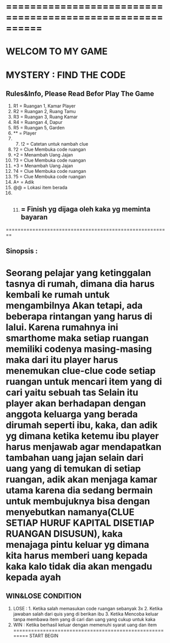 # ==========================================================
  WELCOM TO MY GAME
  ==========================================================
  MYSTERY : FIND THE CODE
  ==========================================================
## Rules&Info, Please Read Befor Play The Game
1. R1 = Ruangan 1, Kamar Player
2. R2 = Ruangan 2, Ruang Tamu
3. R3 = Ruangan 3, Ruang Kamar
4. R4 = Ruangan 4, Dapur
5. R5 = Ruangan 5, Garden
6. ** = Player
7. 7. !2 = Catetan untuk nambah clue
8. ?2 = Clue Membuka code ruangan
9. +2 = Menambah Uang Jajan
9. ?3 = Clue Membuka code ruangan
10. +3 = Menambah Uang Jajan
11. ?4 = Clue Membuka code ruangan
12. ?5 = Clue Membuka code ruangan
13. A+ = Adik
11. @@ = Lokasi item berada
12. 11. ## = Finish yg dijaga oleh kaka yg meminta bayaran
 ========================================================
## Sinopsis :
Seorang pelajar yang ketinggalan tasnya di rumah, dimana dia harus kembali ke rumah untuk mengambilnya 
Akan tetapi, ada beberapa rintangan yang harus di lalui. Karena rumahnya ini smarthome maka setiap ruangan memiliki codenya masing-masing maka dari itu player harus menemukan clue-clue code setiap ruangan untuk mencari item yang di cari yaitu sebuah tas
Selain itu player akan berhadapan dengan anggota keluarga yang berada dirumah seperti ibu, kaka, dan adik 
yg dimana ketika ketemu ibu player harus menjawab agar mendapatkan tambahan uang jajan selain dari uang yang di temukan di setiap ruangan, 
adik akan menjaga kamar utama karena dia sedang bermain untuk membujuknya bisa dengan menyebutkan namanya(CLUE SETIAP HURUF KAPITAL DISETIAP RUANGAN DISUSUN),
kaka menajaga pintu keluar yg dimana kita harus memberi uang kepada kaka kalo tidak dia akan mengadu kepada ayah 
 ========================================================
## WIN&LOSE CONDITION
1. LOSE : 1. Ketika salah memasukan code ruangan sebanyak 3x
      	  2. Ketika jawaban salah dari quis yang di berikan ibu
	    	  3. Ketika Mencoba keluar tanpa membawa item yang di cari dan uang yang cukup untuk kaka
2. WIN : Ketika berhasil keluar dengan memenuhi syarat uang dan item
 ========================================================
START BEGIN
